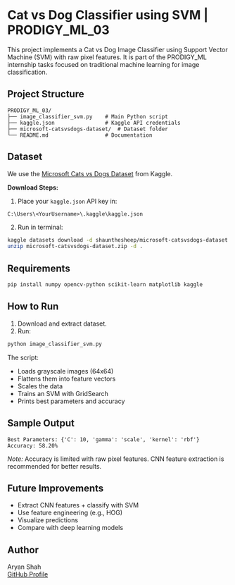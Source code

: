 # Cat vs Dog Classifier using SVM | PRODIGY\_ML\_03

This project implements a Cat vs Dog Image Classifier using Support Vector Machine (SVM) with raw pixel features. It is part of the PRODIGY\_ML internship tasks focused on traditional machine learning for image classification.

## Project Structure

```
PRODIGY_ML_03/
├── image_classifier_svm.py    # Main Python script
├── kaggle.json                # Kaggle API credentials
├── microsoft-catsvsdogs-dataset/  # Dataset folder
└── README.md                  # Documentation
```

## Dataset

We use the [Microsoft Cats vs Dogs Dataset](https://www.kaggle.com/datasets/shaunthesheep/microsoft-catsvsdogs-dataset) from Kaggle.

**Download Steps:**

1. Place your `kaggle.json` API key in:

```
C:\Users\<YourUsername>\.kaggle\kaggle.json
```

2. Run in terminal:

```bash
kaggle datasets download -d shaunthesheep/microsoft-catsvsdogs-dataset
unzip microsoft-catsvsdogs-dataset.zip -d .
```

## Requirements

```bash
pip install numpy opencv-python scikit-learn matplotlib kaggle
```

## How to Run

1. Download and extract dataset.
2. Run:

```bash
python image_classifier_svm.py
```

The script:

- Loads grayscale images (64x64)
- Flattens them into feature vectors
- Scales the data
- Trains an SVM with GridSearch
- Prints best parameters and accuracy

## Sample Output

```
Best Parameters: {'C': 10, 'gamma': 'scale', 'kernel': 'rbf'}
Accuracy: 58.20%
```

*Note:* Accuracy is limited with raw pixel features. CNN feature extraction is recommended for better results.

## Future Improvements

- Extract CNN features + classify with SVM
- Use feature engineering (e.g., HOG)
- Visualize predictions
- Compare with deep learning models

## Author

Aryan Shah\
[GitHub Profile](https://github.com/aryanshah2109)

